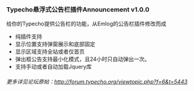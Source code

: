 ### Typecho悬浮式公告栏插件Announcement v1.0.0

给你的Typecho提供公告栏的功能，从Emlog的公告栏插件修改而成
- 纯插件支持
- 显示位置支持弹窗展示和底部固定
- 显示区域支持全站或者仅首页
- 弹出框公告支持最小化模式，且24小时只自动弹出一次。
- 支持手动或者自动加载Jquery库

###### 更多详见论坛原帖：http://forum.typecho.org/viewtopic.php?f=6&t=5443